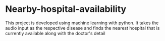 # Nearby-hospital-availability
This project is developed using machine learning with python. It takes the audio input as the respective disease and finds the nearest hospital that is currently available along with the doctor's detail
